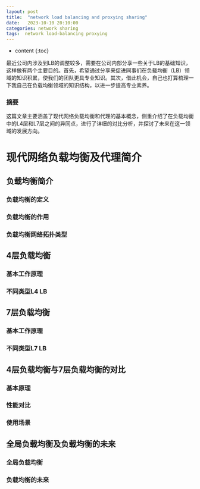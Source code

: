 ```yaml
---
layout: post
title:  "network load balancing and proxying sharing"
date:   2023-10-10 20:10:00
categories: network sharing
tags:  network load-balancing proxying
---
```


* content
{:toc}

最近公司内涉及到LB的调整较多，需要在公司内部分享一些关于LB的基础知识，这样做有两个主要目的。首先，希望通过分享来促进同事们在负载均衡（LB）领域的知识积累，使我们的团队更具专业知识。其次，借此机会，自己也打算梳理一下我自己在负载均衡领域的知识结构，以进一步提高专业素养。





### 摘要
这篇文章主要涵盖了现代网络负载均衡和代理的基本概念，侧重介绍了在负载均衡中的L4层和L7层之间的异同点，进行了详细的对比分析，并探讨了未来在这一领域的发展方向。

# 现代网络负载均衡及代理简介

## 负载均衡简介

### 负载均衡的定义

### 负载均衡的作用

### 负载均衡网络拓扑类型

## 4层负载均衡

### 基本工作原理

### 不同类型L4  LB

## 7层负载均衡

### 基本工作原理

### 不同类型L7 LB

## 4层负载均衡与7层负载均衡的对比

### 基本原理

### 性能对比

### 使用场景

## 全局负载均衡及负载均衡的未来

### 全局负载均衡

### 负载均衡的未来